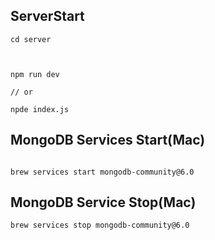 

## ServerStart

```shell
cd server



npm run dev

// or
    
npde index.js
```


## MongoDB Services Start(Mac)

```shell

brew services start mongodb-community@6.0

```

## MongoDB Service Stop(Mac)

```shell
brew services stop mongodb-community@6.0
```